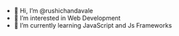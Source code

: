 - 👋 Hi, I’m @rushichandavale
- 👀 I’m interested in Web Development
- 🌱 I’m currently learning JavaScript and Js Frameworks

<!---
rushichandavale/rushichandavale is a ✨ special ✨ repository because its `README.md` (this file) appears on your GitHub profile.
You can click the Preview link to take a look at your changes.
--->
